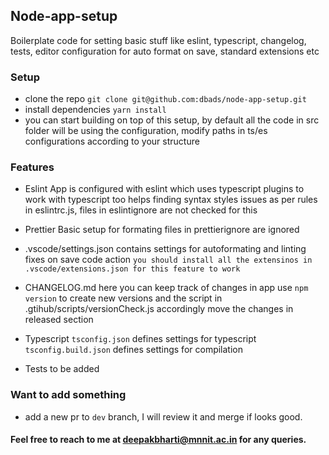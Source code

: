 ## Node-app-setup
  Boilerplate code for setting basic stuff like eslint, typescript, changelog, tests, editor configuration for auto format on save, standard extensions etc

### Setup

- clone the repo `git clone git@github.com:dbads/node-app-setup.git`
- install dependencies `yarn install`
- you can start building on top of this setup, by default all the code in src folder will be using the configuration, modify paths in ts/es configurations according to your structure

### Features

- Eslint
  App is configured with eslint which uses typescript plugins to work with typescript too
  helps finding syntax styles issues as per rules in eslintrc.js, files in eslintignore are not checked for this

- Prettier
  Basic setup for formating
  files in prettierignore are ignored

- .vscode/settings.json
  contains settings for autoformating and linting fixes on save code action
  `you should install all the extensinos in .vscode/extensions.json for this feature to work`

- CHANGELOG.md
  here you can keep track of changes in app
  use `npm version` to create new versions and the script in .gtihub/scripts/versionCheck.js accordingly move the changes in released section

- Typescript
  `tsconfig.json` defines settings for typescript
  `tsconfig.build.json` defines settings for compilation

- Tests
  to be added


### Want to add something

- add a new pr to `dev` branch, I will review it and merge if looks good.

#### Feel free to reach to me at <a href="mailto:deepakbharti@mnnit.ac.in"> deepakbharti@mnnit.ac.in </a> for any queries.